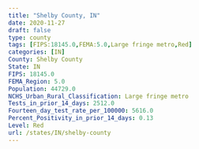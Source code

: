 ```yaml
---
title: "Shelby County, IN"
date: 2020-11-27
draft: false
type: county
tags: [FIPS:18145.0,FEMA:5.0,Large fringe metro,Red]
categories: [IN]
County: Shelby County
State: IN
FIPS: 18145.0
FEMA_Region: 5.0
Population: 44729.0
NCHS_Urban_Rural_Classification: Large fringe metro
Tests_in_prior_14_days: 2512.0
Fourteen_day_test_rate_per_100000: 5616.0
Percent_Positivity_in_prior_14_days: 0.13
Level: Red
url: /states/IN/shelby-county
---
```



